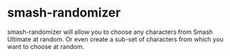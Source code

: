 # smash-randomizer

smash-randomizer will allow you to choose any characters from Smash Ultimate at random. Or even create a sub-set of characters from which you want to choose at random.
